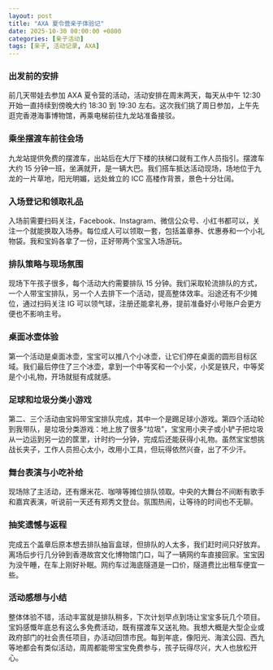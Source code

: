 ```yaml
---
layout: post
title: "AXA 夏令营亲子体验记"
date: 2025-10-30 00:00:00 +0800
categories: [亲子活动]
tags: [亲子, 活动记录, AXA]
---
```


### 出发前的安排
前几天带娃去参加 AXA 夏令营的活动，活动安排在周末两天，每天从中午 12:30 开始一直持续到傍晚大约 18:30 到 19:30 左右。这次我们挑了周日参加，上午先逛完香港海事博物馆，再乘电梯前往九龙站准备接驳。

### 乘坐摆渡车前往会场
九龙站提供免费的摆渡车，出站后在大厅下楼的扶梯口就有工作人员指引。摆渡车大约 15 分钟一班，坐满就开，是一辆大巴。我们搭车抵达活动现场，场地位于九龙的一片草地，阳光明媚，远处耸立的 ICC 高楼作背景，景色十分壮阔。

### 入场登记和领取礼品
入场前需要扫码关注，Facebook、Instagram、微信公众号、小红书都可以，关注一个就能换取入场券。每位成人可以领取一套，包括盖章券、优惠券和一个小礼物袋。我和宝妈各拿了一份，正好带两个宝宝入场游玩。

### 排队策略与现场氛围
现场下午孩子很多，每个活动大约需要排队 15 分钟。我们采取轮流排队的方式，一个人带宝宝排队，另一个人去排下一个活动，提高整体效率。沿途还有不少摊位，通过扫码关注 IG 可以领气球，注册还能拿礼券，提前准备好小号账户会更方便也不影响主号。

### 桌面冰壶体验
第一个活动是桌面冰壶，宝宝可以推八个小冰壶，让它们停在桌面的圆形目标区域。我们最后停住了三个冰壶，拿到一个中等奖和一个小奖，小奖是铁尺，中等奖是个小礼物，开场就挺有成就感。

### 足球和垃圾分类小游戏
第二、三个活动由宝妈带宝宝排队完成，其中一个是踢足球小游戏。第四个活动轮到我带队，是垃圾分类游戏：地上放了很多“垃圾”，宝宝用小夹子或小铲子把垃圾从一边运到另一边的筐里，计时约一分钟，完成后还能获得小礼物。虽然宝宝想挑战长夹子，工作人员担心太小，改用小工具，但玩得依然兴奋，出了不少汗。

### 舞台表演与小吃补给
现场除了主活动，还有爆米花、咖啡等摊位排队领取。中央的大舞台不间断有歌手和嘉宾表演，听说前一天还有郑秀文登台。氛围热闹，让等待的时间也不无聊。

### 抽奖遗憾与返程
完成五个盖章后原本想去排队抽盲盒球，但排队的人太多，我们赶时间只好放弃。离场后步行几分钟到香港故宫文化博物馆门口，叫了一辆网约车直接回家。宝宝因为没午睡，在车上刚好补眠。网约车过海底隧道是一口价，隧道费比出租车便宜一些。

### 活动感想与小结
整体体验不错，活动丰富就是排队稍多，下次计划早点到场让宝宝多玩几个项目。宝妈感慨年底总有这么多免费活动，既有摆渡车又送礼物。我想大概是大型企业或政府部门的社会责任项目，办活动回馈市民。每到年底，像阳光、海滨公园、西九等地都会有类似活动，周周都能带宝宝免费参与，孩子玩得尽兴，大人也放松开心。
